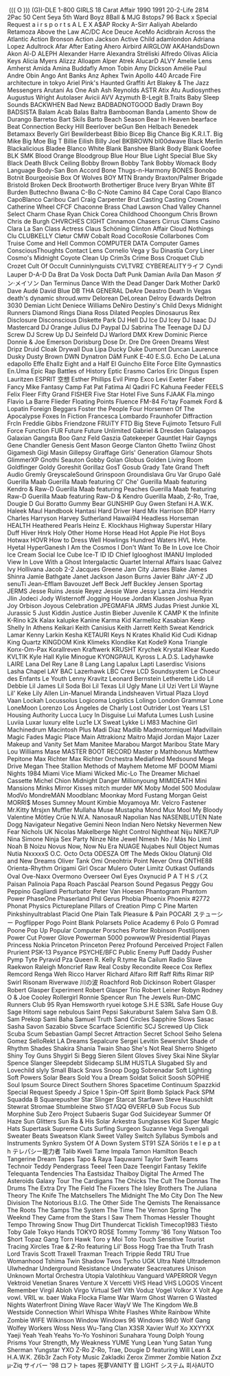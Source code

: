 ​	((( O )))
(G)I-DLE
1-800 GIRLS
18 Carat Affair
1990
1991
20-2-Life
2814
2Pac
50 Cent
5eya
5th Ward Boyz
8Ball & MJG
8stops7
96 Back x Special Request
a i r s p o r t s
A L E X
A$AP Rocky
A-Sirr
Aaliyah
Abelardo Retamoza
Above the Law
AC/DC
Ace Deuce
AceMo
Acidbrain
Across the Atlantic
Action Bronson
Action Jackson
Active Child
adamlondon
Adriana Lopez
Adultrock
Afar
After Eating
Ahero
Airbird
AIRGLOW
AKAHandsDown
Akon
Al-D
ALEPH
Alexander Harre
Alexandra Stréliski
Alfredo Olivas
Alicia Keys
Alicia Myers
Alizzz
Alloapm
Alper Atrek
AlucarD
ALVY
Amelie Lens
Amherst
Amida
Amina Buddafly
Amon Tobin
Amy Dickson
Amélie Paul
Andre Obin
Ango
Ant Banks
Anz
Aphex Twin
Apollo 440
Arcade Fire
architecture in tokyo
Ariel Pink's Haunted Graffiti
Art Blakey & The Jazz Messengers
Arutani
As One
Ash
Ash Reynolds
ASTR
Atix
Atu
Audiosynthes
Augustus Wright
Autolaser
Avicii
AVV
Azymuth
B-Legit
B.Traits
Baby Sleep Sounds
BACKWHEN
Bad Newz
BADBADNOTGOOD
Badly Drawn Boy
BADSISTA
Balam Acab
Balas
Baltra
Bambooman
Banda Lamento Show de Durango
Barretso
Bart Skils
Barto
Beach Season
Bear In Heaven
bearface
Beat Connection
Becky Hill
Beerlover
beGun
Ben Helbach
Benedek
Betamaxx
Beverly Girl
Bewilderbeast
Bibio
Bicep
Big Chance
Big K.R.I.T.
Big Mike
Big Moe
Big T
Billie Eilish
Billy Joel
BKBROWN
bl00dwave
Black Merlin
Blackalicious
Bladee
Blanco White
Blank Banshee
Blank Body
Blank Goofee
BLK SMK
Blood Orange
Bloodgroup
Blue Hour
Blue Light Special
Blue Sky Black Death
Blvck Ceiling
Bobby Brown
Bobby Tank
Bobby Womack
Body Language
Body-San
Bon Accord
Bone Thugs-n-Harmony
BONES
Bonobo
Botnit
Bourgeoisie
Box Of Wolves
BOY MTN
Brandy
Braxton/Palmer
Brigade
Bristold
Broken Deck
Brootworth
Brothertiger
Bruce Ivery
Bryan White
BT
Burden
Buttechno
Bwana
C-Bo
C-Note
Camino 84
Cape Coral
Capo Blanco
CapoBlanco
Caribou
Carl Craig
Carpenter Brut
Casting
Casting Crowns
Catherine Wheel
CFCF
Chaconne Brass
Chad Lawson
Chad Valley
Channel Select
Charm
Chase Ryan
Chick Corea
Childhood
Choongum
Chris Brown
Chris de Burgh
CHVRCHES
CIGHT
Cinnamon Chasers
Cirrus
Clams Casino
Clara La San
Class Actress
Claus Schöning
Clinton Affair
Cloud Nothings
Clu
CLUBKELLY
Cløtur
CMW
Cobalt Road
CocoRosie
Collarbones
Com Truise
Come and Hell
Common
COMPUTER DATA
Computer Games
ConsciousThoughts
Contact Lens
Cornelio Vega y Su Dinastía
Cory Liner
Cosmo's Midnight
Coyote Clean Up
Crim3s
Crime Boss
Croquet Club
Crozet
Cult Of Occult
Cunninlynguists
CVLTVRΣ
CYBEREALITYライフ
Cyndi Lauper
D-A-D
Da Brat
Da Vosk Docta
Daft Punk
Damian Avila
Dan Mason ダン·メイソン
Dan Terminus
Dance With the Dead
Danger
Dark Mother
Dark0
Dave Audé
David Blue
DB THA GENERAL
DeAre
Deastro
Death In Vegas
death's dynamic shroud.wmv
Delorean
DeLorean
Delroy Edwards
Deltron 3030
Demian Licht
Deniece Williams
DeNiro
Destiny's Child
Dexys Midnight Runners
Diamond Rings
Diana Ross
Dilated Peoples
Dinosaurus Rex
Disclosure
Disconscious
Diskette Park
DJ Hell
DJ Ice
DJ Icey
DJ Isaac
DJ Mastercard
DJ Orange Julius
DJ Paypal
DJ Sabrina The Teenage DJ
DJ Screw
DJ Screw Up
DJ Seinfeld
DJ Warlord
DMX Krew
Dominic Pierce
Donnie & Joe Emerson
Dorisburg
Dose
Dr. Dre
Dre Green
Dreams West
Dripz
Druid Cloak
Drywall
Dua Lipa
Ducky
Duke Dumont
Duncan Laurence
Dusky
Dusty Brown
DWN
Dynatron
DāM FunK
E-40
E.S.G.
Echo De LaLuna
edapollo
Effe
Ehallz
Eight and a Half
El Guincho
Elite Force
Elite Gymnastics
En.Uma
Epic Rap Battles of History
Eptic
Erasmo Carlos
Eric Dingus
Espen Lauritzen
ESPRIT 空想
Esther Phillips
Evil Pimp
Exco Levi
Exeter
Faber
Fancy Mike
Fantasy Camp
Fat Pat
Fatima Al Qadiri
FC Kahuna
Feeder
FEELS
Felix Fleer
Fifty Grand
FISHER
Five Star Hotel
Five Suns
FJAAK
Fla.mingo
Flavio La Barre
Flieder
Floating Points
Fluence
FM-84
Fo'tay
Foamek
Ford & Lopatin
Foreign Beggars
Foster the People
Four Horsemen Of The Apocalypse
Foxes In Fiction
Francesca Lombardo
Fraunhofer Diffraction
Frcln
Freddie Gibbs
Friendzone
FRUiTY
FTD Big Steve
Fujimoto Tetsuro
Full Force
Function
FUR
Future
Future Unlimited
Gabriel & Dresden
Galapagos
Galaxian
Gangsta Boo
Ganz Feld
Gaszia
Gatekeeper
Gauntlet Hair
Gayngs
Gene Chandler
Genesis
Gent Mason
George Clanton
Ghetto Twiinz
Ghost
Gigamesh
Gigi Masin
Gillepsy
Giraffage
Girls' Generation
Glamour Shots
GlimmerXP
Gnothi Seauton
Gobby
Golan Globus
Golden Living Room
Goldfinger
Goldy
Goreshit
Gorillaz
GosT
Gosub
Grady Tate
Grand Theft Audio
Gremly
GreyscaleSound
Grinspoon
Groundislava
Gru Var
Grupo Galé
Guerilla Maab
Guerilla Maab featuring Cl' Che'
Guerilla Maab featuring Kendro & Raw-D
Guerilla Maab featuring Peaches
Guerilla Maab featuring Raw-D
Guerilla Maab featuring Raw-D & Kendro
Guerilla Maab, Z-Ro, Trae, Dougie D
Gui Boratto
Gummy Bear
GUNSHIP
Guy
Gwen Stefani
H.A.W.K.
Haleek Maul
Handbook
Hantasi
Hard Driver
Hard Mix
Harrison BDP
Harry Charles
Harryson
Harvey Sutherland
Hawaii94
Headless Horseman
HEALTH
Heathered Pearls
Heinz E. Klockhaus
Highway Superstar
Hilary Duff
Hiver
Hnrk
Holy Other
Home
Horse Head
Hot Apple Pie
Hot Boys
Hotwax
HOVR
How to Dress Well
Howlings
Hundred Waters
HVL
Hvte.
Hyetal
HyperGanesh
I Am the Cosmos
I Don't Want To Be In Love
Ice Choir
Ice Cream Social
Ice Cube
Ice-T
ID
ID Chief
Iglooghost
IMANU
Imploded View
In Love With a Ghost
Intergalactic Quartet
Internal Affairs
Isaac Galvez
Ivy Hollivana
Jacob 2-2
Jacques Greene
Jam City
James Blake
James Shinra
Jamie Bathgate
Janet Jackson
Jason Burns
Javier Bähr
JAY-Z
JD senuTi
Jean-Efflam Bavouzet
Jeff Beck
Jeff Buckley
Jensen Sportag
JERMS
Jesse Ruins
Jessie Reyez
Jessie Ware
Jessy Lanza
Jimi Hendrix
Jlin
Jodeci
Jody Wisternoff
Jogging House
Jordan Klassen
Joshua Ryan
Joy Orbison
Joyous Celebration
JPEGMAFIA
JRMS
Judas Priest
Junkie XL
Jurassic 5
Just Kiddin
Justice
Justin Bieber
Juvenile
K CAMP
K the Infinite
K-Rino
k2k
Kalax
kalupke
Kanine
Karma Kid
Karmelloz
Kasabian
Keep Shelly In Athens
Keikari
Keith Canisius
Keith Jarrett
Keith Sweat
Kendrick Lamar
Kenny Larkin
Kesha
KETAURI
Keys N Krates
Khalid
Kid Cudi
Kidnap
King Quartz
KINGDOM
Kink
Klimeks
Klondike Kat
Kode9
Kona Triangle
Konx-Om-Pax
Korallreven
Kraftwerk
KRUSHT
Krychek
Krystal Klear
Kuedo
KVLTIK
Kyle Hall
Kylie Minogue
KYONGPAUL
Kyross
L.A.D.S.
Ladyhawke
LAIRE
Lana Del Rey
Lane 8
Lang Lang
Lapalux
Lapti
Laserdisc Visions
Lasha Chapel
LAY BAC
Lazerhawk
LBC Crew
LCD Soundsystem
Le Choeur des Enfants
Le Youth
Lenny Kravitz
Leonard Bernstein
Letherette
Lido
Lil Debbie
Lil James
Lil Soda Boi
Lil Texas
Lil Ugly Mane
Lil Uzi Vert
Lil Wayne
Lil' Keke
Lily Allen
Lin-Manuel Miranda
Lindsheaven Virtual Plaza
Lloyd Vaan
Lockah
Locussolus
Logicoma
Logistics
Lolingo
London Grammar
Lone
LoneMoon
Lorenzo
Los Ángeles de Charly
Lost Outrider
Lost Years
LS1 Housing Authority
Lucca
Lucy In Disguise
Lui Mafuta
Lumes
Lush
Lusine
Luviia
Luxar
luxury elite
Luz1e
LX Sweat
Lykke Li
M83
Machine Girl
Machinedrum
Macintosh Plus
Madi Diaz
Madlib
Madmotormiquel
Madvillain
Magic Fades
Magic Place
Main Attrakionz
Maitro
Majid Jordan
Major Lazer
Makeup and Vanity Set
Mam
Manitee
Marabou
Margot
Maribou State
Mary Lou Williams
Mase
MASTER BOOT RECORD
Master p
Mathbonus
Matthew Pepitone
Max Richter
Max Richter Orchestra
Mediafired
Medsound
Mega Drive
Megan Thee Stallion
Methods of Mayhem
Metome
MF DOOM
Miami Nights 1984
Miami Vice
Miami Wicked
Mic-Lo The Dreamer
Michael Cassette
Michel Chion
Midnight Danger
Millionyoung
MIMIDEATH
Mini Mansions
Minks
Mirror Kisses
mitch murder
MK
Moby
Model 500
Modulaw
ModVo
MondreMAN
Moodblanc
Moonkay
Mord Fustang
Morgan Geist
MORRI$
Moses Sumney
Mount Kimbie
Moyamoya
Mr. Velcro Fastener
Mr.Kitty
Mrsjxn
Muffler
Mullaha
Muse
Mustapha Mond
Mux Mool
My Bloody Valentine
Mötley Crüe
N.W.A.
NanosauR
Napolian
Nas
NASENBLUTEN
Nate Dogg
Navigateur
Negative Gemini
Neon Indian
Nero
Netsky
Nevermen
New Fear
Nichols UK
Nicolas Makelberge
Night Control
Nightheat
Niju
NIKE7UP
Nina Simone
Ninja Sex Party
Ninze
Nite Jewel
Nmesh
No / Más
No Limit
Noah B
Noizu
Novus
Now, Now
Nu Era
NUAGE
Nujabes
Null Object
Numas
Nutia
NxxxxxS
O.C.
Octo Octa
ODESZA
Off The Meds
Oklou
Olatunji
Old and New Dreams
Oliver Tank
Omi
Oneohtrix Point Never
Onra
ONTHE88
Orienta-Rhythm
Origami Girl
Oscar Mulero
Outer Limitz
Outkast
Outlands
Oval
Ove-Naxx
Overmono
Overseer
Owl Eyes
Oxynucid
P A T H S パス
Paisan
Palinoia
Papa Roach
Pascäal
Pearson Sound
Pegasus
Peggy Gou
Peppino Gagliardi
Perturbator
Peter Van Hoesen
Phantogram
Phantom Power
PhaseOne
Phaserland
Phil Gerus
Phobia
Phoenix
Phoenix #2772
Phonat
Physics
Pictureplane
Pillars of Creation
Pimp C
Pine Marten
Pinkshinyultrablast
Placid One
Plain Talk
Pleasure & Pain
POCARI ステューシー
Pogflipper
Pogo
Point Blank
Polarsets
Police Academy 6
Polo G
Pomrad
Poone
Pop Up
Popular Computer
Porsches
Porter Robinson
Postiljonen
Power Cut
Power Glove
Powerman 5000
powwowW
Presidential Playas
Princess Nokia
Princeton
Princeton Perez
Profound Perceived
Project Fallen
Prurient
PSK-13
Psyance
PSYCHE/BFC
Public Enemy
Puff Daddy
Pusher
Pymp Tyte
Pyravid
Pza
Queen
R. Kelly
R.tyme
Ra Cailum
Radio Slave
Raekwon
Raleigh Moncrief
Raw
Real Cosby
Recondite
Reece Cox
Reflex
Remcord
Renga Weh
Ricco Harver
Richard Alfaro
Riff Raff
Rifts
Rimar
RIP Swirl
Risonam
Riverwave 川の波
Roachford
Rob Dickinson
Robert Glasper
Robert Glasper Experiment
Robert Glasper Trio
Robert Leiner
Robyn
Rodney O & Joe Cooley
Rollergirl
Ronnie Spencer
Run The Jewels
Run-DMC
Runners Club 95
Ryan Hemsworth
ryuei kotoge
S.H.E
S3RL
Safe House Guy
Sage Hitomi
sage nebulous
Saint Pepsi
Sakuraburst
Salem
Salva
Sam O.B.
Sam Prekop
Sami Baha
Samuel Truth
Sand Circles
Sapphire Slows
Sasac
Sasha
Savon
Sazabio
Sbvce
Scarface
Scientific
SCJ
Screwed Up Click
Scuba
Scum
Sebastian Gampl
Secret Attraction
Secret School
Seiho
Selena Gomez
SelloRekt LA Dreams
Sepalcure
Sergei Levitin
Sewerslvt
Shade of Rhythm
Shades
Shakira
Shania Twain
Shao
She's Not Real
Sherro
Shigeto
Shiny Toy Guns
Shygirl
Si Begg
Sieren
Silent Gloves
Sivey
Skai Nine
Skylar Spence
Slanger
Sleepdebt
Slidecamp
SLIM HUSTLA
Slugabed
Sly and Lovechild
slyly
Small Black
Snavs
Snoop Dogg
Sobrenadar
Soft Lighting
Soft Powers
Solar Bears
Sold You a Dream
Soldat
Solicit
Soosh
SOPHIE
Soul Ipsum
Source Direct
Southern Shores
Spacetime Continuum
Spazzkid
Special Request
Speedy J
Spice 1
Spin-Off
Spirit Bomb
Splack Pack
SPM
Squadda B
Squarepusher
Star Slinger
Starcat
Starfawn
Steve Hauschildt
Stewrat
Stromae
Stumbleine
Stwo
STΛQQ ƟVERFLƟ
Sub Focus
Sub Morphine
Sub Zero Project
Subaeris
Sugar God
Suicideyear
Summer Of Haze
Sun Glitters
Sun Ra & His Solar Arkestra
Sunglasses Kid
Super Magic Hats
Supertask
Supreme Cuts
Surfing
Surgeon
Suzanne Vega
Svengali
Sweater Beats
Sweatson Klank
Sweet Valley
Switch
Syllabus
Symbols and Instruments
Synkro
System Of A Down
System ST91
SZA
Söriös
t e l e p a t h テレパシー能力者
Talib Kweli
Tame Impala
Tamon Hamilton Beach
Tangerine Dream
Tapes
Tapo & Raya
Taquwami
Taylor Swift
Teams
Technoir
Teddy Pendergrass
Teeel
Teen Daze
Teengirl Fantasy
Teklife
Telequanta
Tendencies
Tha Eastsidaz
Thaiboy Digital
The Armed
The Asteroids Galaxy Tour
The Cardigans
The Chicks
The Cult
The Donnas
The Drums
The Extra Dry
The Field
The Fixxers
The Isley Brothers
The Juliana Theory
The Knife
The Matchsellers
The Midnight
The Mo City Don
The New Division
The Notorious B.I.G.
The Other Side
The Qemists
The Renaissance
The Roots
The Samps
The System
The Time
The Vernon Spring
The Weeknd
They Came from the Stars I Saw Them
Thomas Hessler
Thought Tempo
Throwing Snow
Thug Dirt
Thundercat
Ticklish
Timecop1983
Tiësto
Toby Gale
Tokyo Hands
TOKYO ROSE
Tommy
Tommy '86
Tony Watson
Too $hort
Topaz Gang
Torn Hawk
Toro y Moi
Toto
Touch Sensitive
Tourist
Tracing Xircles
Trae & Z-Ro featuring Lil' Boss Hogg
Trae tha Truth
Trash Lord
Travis Scott
Traxell
Traxman
Treach
Trippie Redd
TRU
True Womanhood
Tshima
Twin Shadow
Twos
Tycho
UGK
Ultra Naté
Ultrademon
Ulwhednar
Underground Resistance
Underwater Seacreatures
Unison
Unknown Mortal Orchestra
Utopia
Valotihkuu
Vanguard
VAPERROR
Vegyn
Vektroid
Venetian Snares
Venture X
Vercetti
VHS Head
VHS LOGOS
Vincent Remember
Virgil Abloh
Virgo
Virtual Self
Vith
Voduz
Vogel
Volkor X
Volt Age
vowl.
VRIL
w. baer
Waka Flocka Flame
War
Warm Ghost
Warren G
Wasted Nights
Waterfront Dining
Wave Racer
WayV
We The Kingdom
We.B
Westside Connection
Whirl
Whispa
White Flashes
White Rainbow
White Zombie
WIFE
Wilkinson
Window
Windows 96
Windows 98の
Wolf Gang
Wolfey
Workers
Woss Ness
Wu-Tang Clan
X3SR
Xavier Wulf
Xo
XXYYXX
Yaeji
Yeah Yeah Yeahs
Yo-Yo
Yoshinori Sunahara
Young Dolph
Young Prisms
Your Strength, My Weakness
YUME
Yung Lean
Yung Satan
Yung Sherman
Yungstar
YXO
Z-Ro
Z-Ro, Trae, Dougie D featuring Will Lean & H.A.W.K.
Z6b3r
Zach Foty Music
Zakladki
Zerox
Zimmer
Zombie Nation
Zxz
µ-Ziq
サイバー '98
ロフト tapes
死夢VANITY
音 LIGHT システム
회사AUTO
